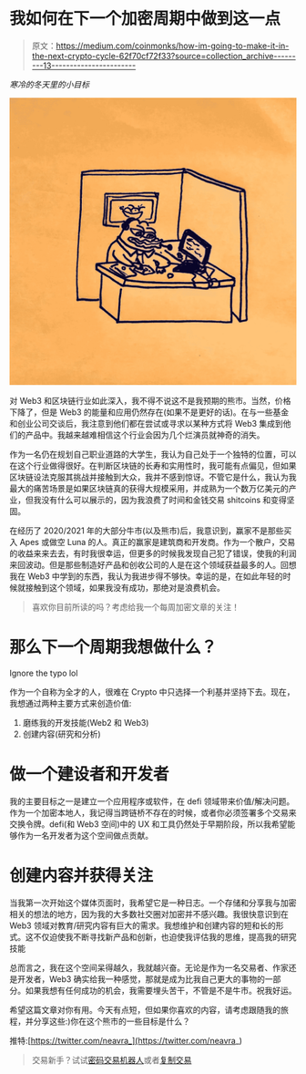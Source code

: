 # 我如何在下一个加密周期中做到这一点

> 原文：<https://medium.com/coinmonks/how-im-going-to-make-it-in-the-next-crypto-cycle-62f70cf72f33?source=collection_archive---------13----------------------->

*寒冷的冬天里的小目标*

![](img/7ada4eb53c7765130b114758d54b65ab.png)

对 Web3 和区块链行业如此深入，我不得不说这不是我预期的熊市。当然，价格下降了，但是 Web3 的能量和应用仍然存在(如果不是更好的话)。在与一些基金和创业公司交谈后，我注意到他们都在尝试或寻求以某种方式将 Web3 集成到他们的产品中。我越来越难相信这个行业会因为几个烂演员就神奇的消失。

作为一名仍在规划自己职业道路的大学生，我认为自己处于一个独特的位置，可以在这个行业做得很好。在判断区块链的长寿和实用性时，我可能有点偏见，但如果区块链设法克服其挑战并接触到大众，我并不感到惊讶。不管它是什么，我认为我最大的痛苦场景是如果区块链真的获得大规模采用，并成熟为一个数万亿美元的产业，但我没有什么可以展示的，因为我浪费了时间和金钱交易 shitcoins 和变得坚固。

在经历了 2020/2021 年的大部分牛市(以及熊市)后，我意识到，赢家不是那些买入 Apes 或做空 Luna 的人。真正的赢家是建筑商和开发商。作为一个散户，交易的收益来来去去，有时我很幸运，但更多的时候我发现自己犯了错误，使我的利润来回波动。但是那些制造好产品和创收公司的人是在这个领域获益最多的人。回想我在 Web3 中学到的东西，我认为我进步得不够快。幸运的是，在如此年轻的时候就接触到这个领域，如果我没有成功，那绝对是浪费机会。

> 喜欢你目前所读的吗？考虑给我一个每周加密文章的关注！

# 那么下一个周期我想做什么？

Ignore the typo lol

作为一个自称为全才的人，很难在 Crypto 中只选择一个利基并坚持下去。现在，我想通过两种主要方式来创造价值:

1.  磨练我的开发技能(Web2 和 Web3)
2.  创建内容(研究和分析)

# 做一个建设者和开发者

我的主要目标之一是建立一个应用程序或软件，在 defi 领域带来价值/解决问题。作为一个加密本地人，我记得当跨链桥不存在的时候，或者你必须签署多个交易来交换令牌。defi(和 Web3 空间)中的 UX 和工具仍然处于早期阶段，所以我希望能够作为一名开发者为这个空间做点贡献。

# 创建内容并获得关注

当我第一次开始这个媒体页面时，我希望它是一种日志。一个存储和分享我与加密相关的想法的地方，因为我的大多数社交圈对加密并不感兴趣。我很快意识到在 Web3 领域对教育/研究内容有巨大的需求。我想维护和创建内容的短和长的形式。这不仅迫使我不断寻找新产品和创新，也迫使我评估我的思维，提高我的研究技能

总而言之，我在这个空间呆得越久，我就越兴奋。无论是作为一名交易者、作家还是开发者，Web3 确实给我一种感觉，那就是成为比我自己更大的事物的一部分。如果我想有任何成功的机会，我需要埋头苦干，不管是不是牛市。祝我好运。

希望这篇文章对你有用。今天有点短，但如果你喜欢的内容，请考虑跟随我的旅程，并分享这些:)你在这个熊市的一些目标是什么？

推特:[https://twitter.com/neavra_](https://twitter.com/neavra_)

> 交易新手？试试[密码交易机器人](/coinmonks/crypto-trading-bot-c2ffce8acb2a)或者[复制交易](/coinmonks/top-10-crypto-copy-trading-platforms-for-beginners-d0c37c7d698c)